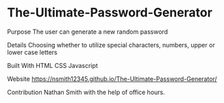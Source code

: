 # The-Ultimate-Password-Generator

Purpose
The user can generate a new random password

Details
Choosing whether to utilize special characters, numbers, upper or lower case letters

Built With
HTML
CSS
Javascript

Website
https://nsmith12345.github.io/The-Ultimate-Password-Generator/

Contribution
Nathan Smith with the help of office hours.